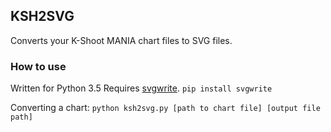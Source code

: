 ## KSH2SVG
Converts your K-Shoot MANIA chart files to SVG files.

### How to use
Written for Python 3.5
Requires [svgwrite](https://pypi.org/project/svgwrite/).
`pip install svgwrite`

Converting a chart:
`python ksh2svg.py [path to chart file] [output file path]`